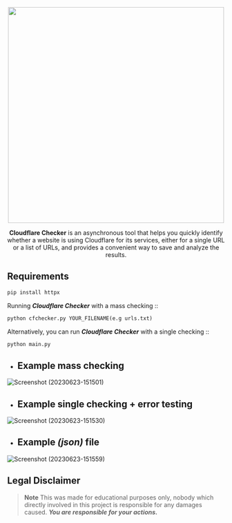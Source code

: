 <div align="center">
<img src="https://github.com/x404xx/Cloudflare-Checker/assets/114883816/63b294e2-52da-44fe-9876-035e2e02472b" width="500">

**Cloudflare Checker** is an asynchronous tool that helps you quickly identify whether a website is using Cloudflare for its services, either for a single URL or a list of URLs, and provides a convenient way to save and analyze the results.
</div>

## **Requirements**

```sh
pip install httpx
```

Running _**Cloudflare Checker**_ with a mass checking ::

```python
python cfchecker.py YOUR_FILENAME(e.g urls.txt)
```

Alternatively, you can run _**Cloudflare Checker**_ with a single checking ::

```sh
python main.py
```

- ## **Example mass checking**
![Screenshot (20230623-151501)](https://github.com/x404xx/Cloudflare-Checker/assets/114883816/ed8bbd8e-099b-4f39-b376-4a70e3ec383e)

- ## **Example single checking + error testing**
![Screenshot (20230623-151530)](https://github.com/x404xx/Cloudflare-Checker/assets/114883816/399b4ff0-99f6-4a55-9520-342cf6016450)

- ## **Example _(json)_ file**
![Screenshot (20230623-151559)](https://github.com/x404xx/Cloudflare-Checker/assets/114883816/546ec9ef-76e5-45d5-8c56-462c6f09a492)

## **Legal Disclaimer**

> **Note**
> This was made for educational purposes only, nobody which directly involved in this project is responsible for any damages caused. **_You are responsible for your actions._**
